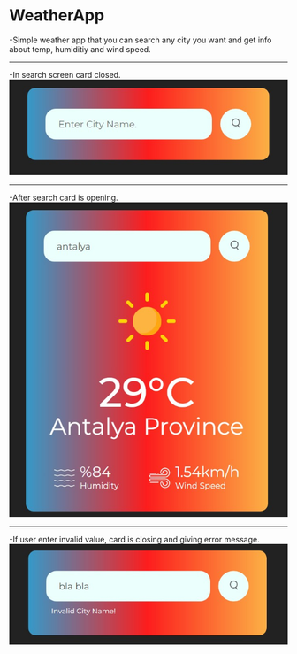 # WeatherApp
-Simple weather app that you can search any city you want and get info about temp, humiditiy and wind speed.
<br>
<hr>
-In search screen card closed.
<img src="https://raw.githubusercontent.com/SercaNisUzun/WeatherApp/main/ss-1.jpg">
<br>
<hr>
-After search card is opening.
<img src="https://raw.githubusercontent.com/SercaNisUzun/WeatherApp/main/ss-2.jpg">
<br>
<hr>
-If user enter invalid value, card is closing and giving error message.
<img src="https://raw.githubusercontent.com/SercaNisUzun/WeatherApp/main/ss-3.jpg">
